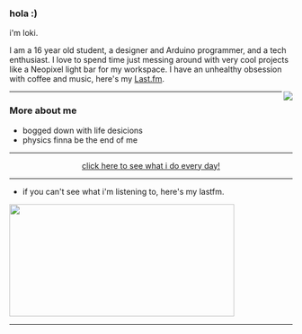 ### hola :)

i'm loki.

I am a 16 year old student, a designer and Arduino programmer, and a tech enthusiast.
I love to spend time just messing around with very cool projects like a Neopixel light bar for my workspace.
I have an unhealthy obsession with coffee and music, here's my [Last.fm](https://www.last.fm/user/lokidoki_).

<a href="https://discord.com/users/554634482817171466">
   <img src="https://lanyard.cnrad.dev/api/554634482817171466?hideTimestamp=true&idleMessage=UwU" align="right" />
</a>

---

### More about me

* bogged down with life desicions
* physics finna be the end of me

---

<p align="center">
   <a href="https://bit.ly/3h7QTP8" target="_blank" rel="nofollow">
      click here to see what i do every day!
   </a>
</p>

---

* if you can't see what i'm listening to, here's my lastfm.

<a href="https://last.fm/lokidoki_">
   <img src="https://lastfm-profile-readme.vercel.app/api/lokidoki_?color=25332E&textColor=D8D8D8&isRounded=true" align="center" width="400" height="200"/>
   
---
